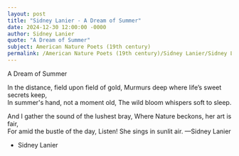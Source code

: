 ```yaml
---
layout: post
title: "Sidney Lanier - A Dream of Summer"
date: 2024-12-30 12:00:00 -0000
author: Sidney Lanier
quote: "A Dream of Summer"
subject: American Nature Poets (19th century)
permalink: /American Nature Poets (19th century)/Sidney Lanier/Sidney Lanier - A Dream of Summer
---
```


A Dream of Summer

In the distance, field upon field of gold,
Murmurs deep where life’s sweet secrets keep,  
In summer's hand, not a moment old,
The wild bloom whispers soft to sleep.

And I gather the sound of the lushest bray,
Where Nature beckons, her art is fair,  
For amid the bustle of the day,
Listen! She sings in sunlit air.
—Sidney Lanier

- Sidney Lanier
